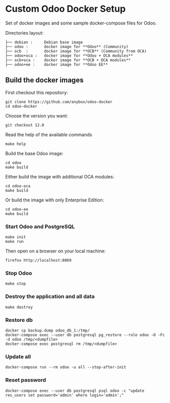 # Custom Odoo Docker Setup

Set of docker images and some sample docker-compose files for Odoo.

Directories layout:

    ├── debian :     Debian base image
    ├── odoo :       docker image for **Odoo** (Community)
    ├── ocb  :       docker image for **OCB** (Community from OCA)
    ├── odoo+oca :   docker image for **Odoo + OCA modules**
    ├── ocb+oca :    docker image for **OCB + OCA modules**
    ├── odoo+ee :    docker image for **Odoo EE**


## Build the docker images

First checkout this repository:

    git clone https://github.com/anybox/odoo-docker
    cd odoo-docker

Choose the version you want:

    git checkout 12.0

Read the help of the available commands

    make help

Build the base Odoo image:

    cd odoo
    make build

Either build the image with additional OCA modules:

    cd odoo-oca
    make build

Or build the image with only Enterprise Edition:

    cd odoo-ee
    make build


### Start Odoo and PostgreSQL

    make init
    make run

Then open on a browser on your local machine:

    firefox http://localhost:8069

### Stop Odoo

    make stop

### Destroy the application and all data

    make destroy

### Restore db

    docker cp backup.dump odoo_db_1:/tmp/
    docker-compose exec --user db postgresql pg_restore --role odoo -O -Fc -d odoo /tmp/<dumpfile>
    docker-compose exec postgresql rm /tmp/<dumpfile>

### Update all

    docker-compose run --rm odoo -u all --stop-after-init

### Reset password

    docker-compose exec --user db postgresql psql odoo -c "update res_users set password='admin' where login='admin';"

